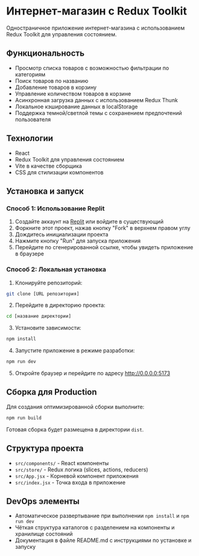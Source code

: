 
# Интернет-магазин с Redux Toolkit

Одностраничное приложение интернет-магазина с использованием Redux Toolkit для управления состоянием.

## Функциональность

- Просмотр списка товаров с возможностью фильтрации по категориям
- Поиск товаров по названию
- Добавление товаров в корзину
- Управление количеством товаров в корзине
- Асинхронная загрузка данных с использованием Redux Thunk
- Локальное кэширование данных в localStorage
- Поддержка темной/светлой темы с сохранением предпочтений пользователя

## Технологии

- React
- Redux Toolkit для управления состоянием
- Vite в качестве сборщика
- CSS для стилизации компонентов

## Установка и запуск

### Способ 1: Использование Replit

1. Создайте аккаунт на [Replit](https://replit.com) или войдите в существующий
2. Форкните этот проект, нажав кнопку "Fork" в верхнем правом углу
3. Дождитесь инициализации проекта
4. Нажмите кнопку "Run" для запуска приложения
5. Перейдите по сгенерированной ссылке, чтобы увидеть приложение в браузере

### Способ 2: Локальная установка

1. Клонируйте репозиторий:
```bash
git clone [URL репозитория]
```

2. Перейдите в директорию проекта:
```bash
cd [название директории]
```

3. Установите зависимости:
```bash
npm install
```

4. Запустите приложение в режиме разработки:
```bash
npm run dev
```

5. Откройте браузер и перейдите по адресу http://0.0.0.0:5173

## Сборка для Production

Для создания оптимизированной сборки выполните:

```bash
npm run build
```

Готовая сборка будет размещена в директории `dist`.

## Структура проекта

- `src/components/` - React компоненты
- `src/store/` - Redux логика (slices, actions, reducers)
- `src/App.jsx` - Корневой компонент приложения
- `src/index.jsx` - Точка входа в приложение

## DevOps элементы

- Автоматическое развертывание при выполнении `npm install` и `npm run dev`
- Чёткая структура каталогов с разделением на компоненты и хранилище состояний
- Документация в файле README.md с инструкциями по установке и запуску
